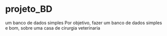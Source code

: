# projeto_BD
um banco de dados simples
Por objetivo, fazer um banco de dados simples e bom, sobre uma casa de cirurgia veterinaria
